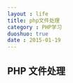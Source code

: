 ```yaml
---
layout : life
title: php文件处理
category : PHP学习
duoshuo: true
date : 2015-01-19
---
```


<!-- more -->

## PHP 文件处理


